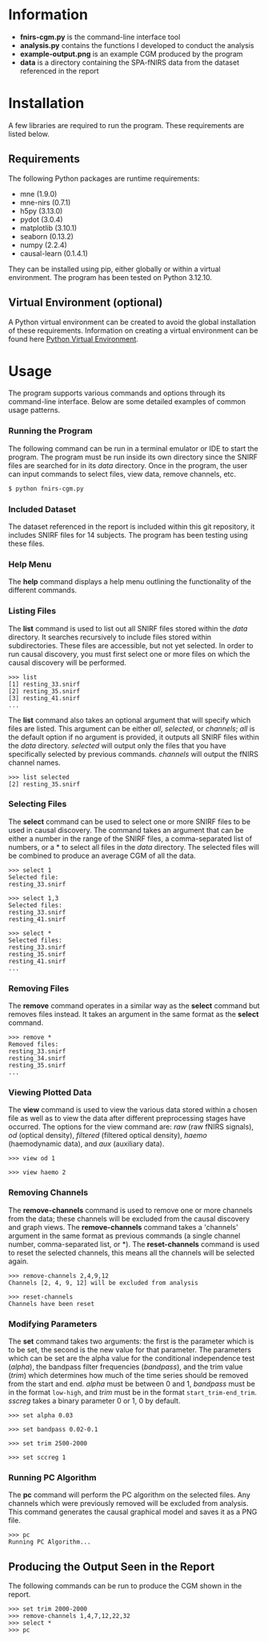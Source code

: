 # Information

* **fnirs-cgm.py** is the command-line interface tool
* **analysis.py** contains the functions I developed to conduct the analysis
* **example-output.png** is an example CGM produced by the program
* **data** is a directory containing the SPA-fNIRS data from the dataset referenced in the report

# Installation

A few libraries are required to run the program. These requirements are listed below.

## Requirements

The following Python packages are runtime requirements:
* mne           (1.9.0)
* mne-nirs      (0.7.1)
* h5py          (3.13.0)
* pydot         (3.0.4)
* matplotlib    (3.10.1)
* seaborn       (0.13.2)
* numpy         (2.2.4)
* causal-learn  (0.1.4.1)

They can be installed using pip, either globally or within a virtual environment. The program has been tested on Python 3.12.10.

## Virtual Environment (optional)

A Python virtual environment can be created to avoid the global installation of these requirements. Information on creating a virtual environment can be found here [Python Virtual Environment](https://docs.python.org/3/library/venv.html). 

# Usage

The program supports various commands and options through its command-line interface. Below are some detailed examples of common usage patterns.

### Running the Program
The following command can be run in a terminal emulator or IDE to start the program. The program must be run inside its own directory since the SNIRF files are searched for in its *data* directory. Once in the program, the user can input commands to select files, view data, remove channels, etc.

```bash
$ python fnirs-cgm.py
```

### Included Dataset
The dataset referenced in the report is included within this git repository, it includes SNIRF files for 14 subjects. The program has been testing using these files.

### Help Menu
The **help** command displays a help menu outlining the functionality of the different commands.

### Listing Files
The **list** command is used to list out all SNIRF files stored within the *data* directory. It searches recursively to include files stored within subdirectories. These files are accessible, but not yet selected. In order to run causal discovery, you must first select one or more files on which the causal discovery will be performed.

```
>>> list
[1] resting_33.snirf
[2] resting_35.snirf
[3] resting_41.snirf
...
```

The **list** command also takes an optional argument that will specify which files are listed. This argument can be either *all*, *selected*, or *channels*; *all* is the default option if no argument is provided, it outputs all SNIRF files within the *data* directory. *selected* will output only the files that you have specifically selected by previous commands.  *channels* will output the fNIRS channel names.

```
>>> list selected
[2] resting_35.snirf
```


### Selecting Files
The **select** command can be used to select one or more SNIRF files to be used in causal discovery. The command takes an argument that can be either a number in the range of the SNIRF files, a comma-separated list of numbers, or a * to select all files in the *data* directory. The selected files will be combined to produce an average CGM of all the data.

```
>>> select 1
Selected file:
resting_33.snirf

>>> select 1,3
Selected files:
resting_33.snirf
resting_41.snirf

>>> select *
Selected files:
resting_33.snirf
resting_35.snirf
resting_41.snirf
...
```

### Removing Files
The **remove** command operates in a similar way as the **select** command but removes files instead. It takes an argument in the same format as the **select** command.

```
>>> remove *
Removed files:
resting_33.snirf
resting_34.snirf
resting_35.snirf
...
```

### Viewing Plotted Data
The **view** command is used to view the various data stored within a chosen file as well as to view the data after different preprocessing stages have occurred. The options for the view command are: *raw* (raw fNIRS signals), *od* (optical density), *filtered* (filtered optical density), *haemo* (haemodynamic data), and *aux* (auxiliary data).

```
>>> view od 1

>>> view haemo 2
```

### Removing Channels
The **remove-channels** command is used to remove one or more channels from the data; these channels will be excluded from the causal discovery and graph views. The **remove-channels** command takes a 'channels' argument in the same format as previous commands (a single channel number, comma-separated list, or *). The **reset-channels** command is used to reset the selected channels, this means all the channels will be selected again.

```
>>> remove-channels 2,4,9,12
Channels [2, 4, 9, 12] will be excluded from analysis

>>> reset-channels
Channels have been reset
```

### Modifying Parameters
The **set** command takes two arguments: the first is the parameter which is to be set, the second is the new value for that parameter. The parameters which can be set are the alpha value for the conditional independence test (*alpha*), the bandpass filter frequencies (*bandpass*), and the trim value (*trim*) which determines how much of the time series should be removed from the start and end. *alpha* must be between 0 and 1, *bandpass* must be in the format `low-high`, and *trim* must be in the format `start_trim-end_trim`. *sscreg* takes a binary parameter 0 or 1, 0 by default.

```
>>> set alpha 0.03

>>> set bandpass 0.02-0.1

>>> set trim 2500-2000

>>> set sccreg 1
```

### Running PC Algorithm
The **pc** command will perform the PC algorithm on the selected files. Any channels which were previously removed will be excluded from analysis. This command generates the causal graphical model and saves it as a PNG file.

```
>>> pc
Running PC Algorithm...
```

## Producing the Output Seen in the Report
The following commands can be run to produce the CGM shown in the report.

```
>>> set trim 2000-2000
>>> remove-channels 1,4,7,12,22,32
>>> select *
>>> pc
```
